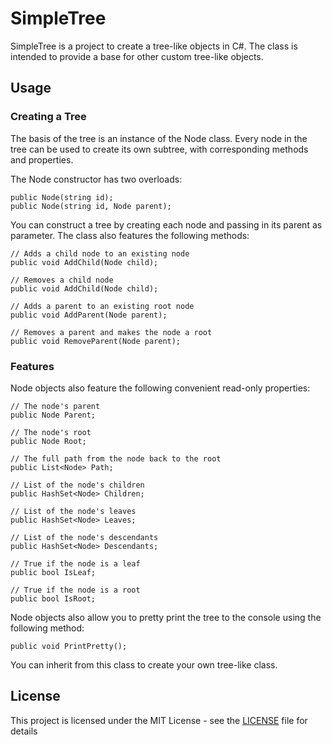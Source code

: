 # SimpleTree

SimpleTree is a project to create a tree-like objects in C#. The class is intended to provide a base for other custom tree-like objects.

## Usage

### Creating a Tree

The basis of the tree is an instance of the Node class. Every node in the tree can be used to create its own subtree, with corresponding methods and properties.

The Node constructor has two overloads:
```
public Node(string id);
public Node(string id, Node parent);
```

You can construct a tree by creating each node and passing in its parent as parameter. The class also features the following methods:

```
// Adds a child node to an existing node
public void AddChild(Node child);

// Removes a child node
public void AddChild(Node child);

// Adds a parent to an existing root node
public void AddParent(Node parent);

// Removes a parent and makes the node a root
public void RemoveParent(Node parent);
```

### Features

Node objects also feature the following convenient read-only properties:
```
// The node's parent
public Node Parent;

// The node's root
public Node Root;

// The full path from the node back to the root
public List<Node> Path;

// List of the node's children
public HashSet<Node> Children;

// List of the node's leaves
public HashSet<Node> Leaves;

// List of the node's descendants
public HashSet<Node> Descendants;

// True if the node is a leaf
public bool IsLeaf;

// True if the node is a root
public bool IsRoot;
```

Node objects also allow you to pretty print the tree to the console using the following method:
```
public void PrintPretty();
```

You can inherit from this class to create your own tree-like class.

## License

This project is licensed under the MIT License - see the [LICENSE](LICENSE) file for details